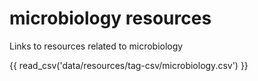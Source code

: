 # microbiology resources

Links to resources related to microbiology

{{ read_csv('data/resources/tag-csv/microbiology.csv') }}
